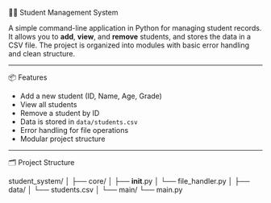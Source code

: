 🧑‍🎓 Student Management System

A simple command-line application in Python for managing student records. It allows you to **add**, **view**, and **remove** students, and stores the data in a CSV file. The project is organized into modules with basic error handling and clean structure.

---

📦 Features

- Add a new student (ID, Name, Age, Grade)
- View all students
- Remove a student by ID
- Data is stored in `data/students.csv`
- Error handling for file operations
- Modular project structure

---

🗂️ Project Structure

student_system/
│
├── core/
│   ├── __init__.py
│   └── file_handler.py
│
├── data/
│   └── students.csv
│
└── main/
    └── main.py



